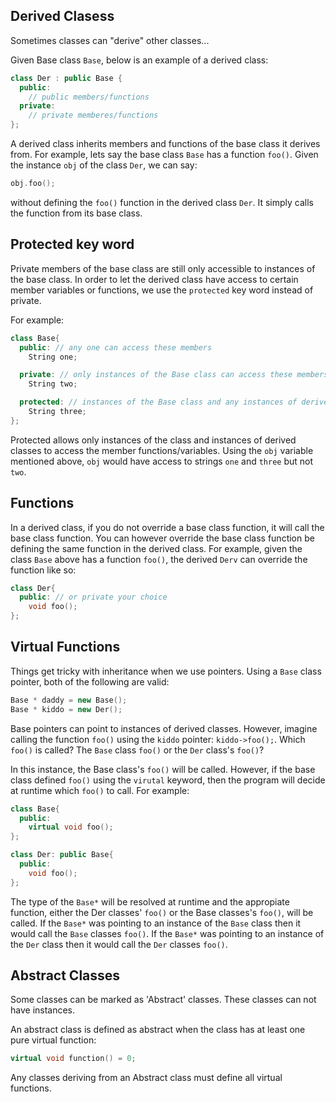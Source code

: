 Derived Clasess
---

Sometimes classes can "derive" other classes...

Given Base class `Base`, below is an example of a derived class:
```c++
class Der : public Base {
  public:
    // public members/functions
  private:
    // private memberes/functions
};

```
A derived class inherits members and functions of the base class it derives from.
For example, lets say the base class `Base` has a function `foo()`. 
Given the instance `obj` of the class `Der`, we can say:
```c++
obj.foo();
```
without defining the `foo()` function in the derived class `Der`.
It simply calls the function from its base class.

Protected key word
---

Private members of the base class are still only accessible to instances of the base class. 
In order to let the derived class have access to certain member variables or functions,
we use the `protected` key word instead of private.

For example:
```c++
class Base{
  public: // any one can access these members
    String one;

  private: // only instances of the Base class can access these members
    String two;

  protected: // instances of the Base class and any instances of derived classes can access these members
    String three;
};
```

Protected allows only instances of the class and instances of derived classes to access the member functions/variables.
Using the `obj` variable mentioned above, `obj` would have access to strings `one` and `three` but not `two`.

Functions
---
In a derived class, if you do not override a base class function, it will call the base class function.
You can however override the base class function be defining the same function in the derived class.
For example, given the class `Base` above has a function `foo()`, the derived `Derv` can override the
function like so:

```c++
class Der{
  public: // or private your choice
    void foo();
};
```

Virtual Functions
---
Things get tricky with inheritance when we use pointers.
Using a `Base` class pointer, both of the following are valid:
```c++
Base * daddy = new Base();
Base * kiddo = new Der();
```
Base pointers can point to instances of derived classes.
However, imagine calling the function `foo()` using the `kiddo` pointer: `kiddo->foo();`.
Which `foo()` is called? The `Base` class `foo()` or the `Der` class's `foo()`?

In this instance, the Base class's `foo()` will be called. However, if the base class
defined `foo()` using the `virutal` keyword, then the program will decide at runtime which `foo()` to call.
For example:
```c++
class Base{
  public:
    virtual void foo();
};

class Der: public Base{
  public:
    void foo();
};
```

The type of the `Base*` will be resolved at runtime and the appropiate function,
either the Der classes' `foo()` or the Base classes's `foo()`, will be called.
If the `Base*` was pointing to an instance of the `Base` class then it would call the `Base` classes `foo()`.
If the `Base*` was pointing to an instance of the `Der` class then it would call the `Der` classes `foo()`.

Abstract Classes
---
Some classes can be marked as 'Abstract' classes.
These classes can not have instances.

An abstract class is defined as abstract when the class has at least one pure virtual function:
```c++
virtual void function() = 0;
``` 
Any classes deriving from an Abstract class must define all virtual functions.


